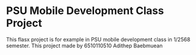 # PSU Mobile Development Class Project 
This flasx project is for example in PSU mobile development class in 1/2568 semester.
This project made by 6510110510 Adithep Baebmuean